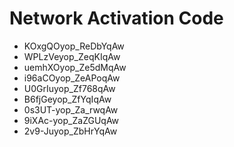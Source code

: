 # Network Activation Code
* KOxgQOyop_ReDbYqAw
* WPLzVeyop_ZeqKIqAw
* uemhXOyop_Ze5dMqAw
* i96aCOyop_ZeAPoqAw
* U0GrIuyop_Zf768qAw
* B6fjGeyop_ZfYqIqAw
* 0s3UT-yop_Za_rwqAw
* 9iXAc-yop_ZaZGUqAw
* 2v9-Juyop_ZbHrYqAw